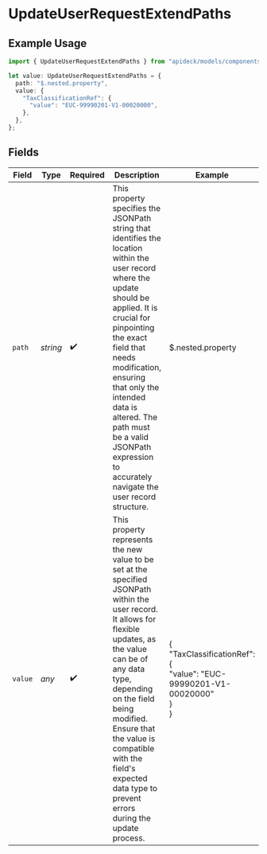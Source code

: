 # UpdateUserRequestExtendPaths

## Example Usage

```typescript
import { UpdateUserRequestExtendPaths } from "apideck/models/components";

let value: UpdateUserRequestExtendPaths = {
  path: "$.nested.property",
  value: {
    "TaxClassificationRef": {
      "value": "EUC-99990201-V1-00020000",
    },
  },
};
```

## Fields

| Field                                                                                                                                                                                                                                                                                                                                                      | Type                                                                                                                                                                                                                                                                                                                                                       | Required                                                                                                                                                                                                                                                                                                                                                   | Description                                                                                                                                                                                                                                                                                                                                                | Example                                                                                                                                                                                                                                                                                                                                                    |
| ---------------------------------------------------------------------------------------------------------------------------------------------------------------------------------------------------------------------------------------------------------------------------------------------------------------------------------------------------------- | ---------------------------------------------------------------------------------------------------------------------------------------------------------------------------------------------------------------------------------------------------------------------------------------------------------------------------------------------------------- | ---------------------------------------------------------------------------------------------------------------------------------------------------------------------------------------------------------------------------------------------------------------------------------------------------------------------------------------------------------- | ---------------------------------------------------------------------------------------------------------------------------------------------------------------------------------------------------------------------------------------------------------------------------------------------------------------------------------------------------------- | ---------------------------------------------------------------------------------------------------------------------------------------------------------------------------------------------------------------------------------------------------------------------------------------------------------------------------------------------------------- |
| `path`                                                                                                                                                                                                                                                                                                                                                     | *string*                                                                                                                                                                                                                                                                                                                                                   | :heavy_check_mark:                                                                                                                                                                                                                                                                                                                                         | This property specifies the JSONPath string that identifies the location within the user record where the update should be applied. It is crucial for pinpointing the exact field that needs modification, ensuring that only the intended data is altered. The path must be a valid JSONPath expression to accurately navigate the user record structure. | $.nested.property                                                                                                                                                                                                                                                                                                                                          |
| `value`                                                                                                                                                                                                                                                                                                                                                    | *any*                                                                                                                                                                                                                                                                                                                                                      | :heavy_check_mark:                                                                                                                                                                                                                                                                                                                                         | This property represents the new value to be set at the specified JSONPath within the user record. It allows for flexible updates, as the value can be of any data type, depending on the field being modified. Ensure that the value is compatible with the field's expected data type to prevent errors during the update process.                       | {<br/>"TaxClassificationRef": {<br/>"value": "EUC-99990201-V1-00020000"<br/>}<br/>}                                                                                                                                                                                                                                                                        |